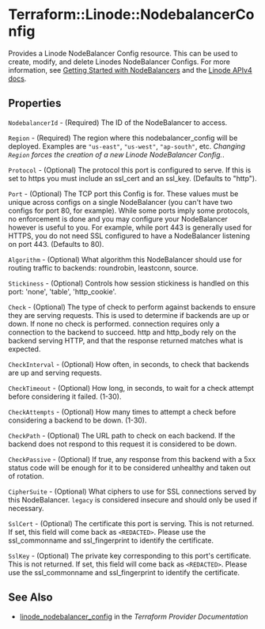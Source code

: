 # Terraform::Linode::NodebalancerConfig

Provides a Linode NodeBalancer Config resource.  This can be used to create, modify, and delete Linodes NodeBalancer Configs.
For more information, see [Getting Started with NodeBalancers](https://www.linode.com/docs/platform/nodebalancer/getting-started-with-nodebalancers/) and the [Linode APIv4 docs](https://developers.linode.com/api/v4#operation/createNodeBalancerConfig).

## Properties

`NodebalancerId` - (Required) The ID of the NodeBalancer to access.

`Region` - (Required) The region where this nodebalancer_config will be deployed.  Examples are `"us-east"`, `"us-west"`, `"ap-south"`, etc.  *Changing `Region` forces the creation of a new Linode NodeBalancer Config.*.

`Protocol` - (Optional) The protocol this port is configured to serve. If this is set to https you must include an ssl_cert and an ssl_key. (Defaults to "http").

`Port` - (Optional) The TCP port this Config is for. These values must be unique across configs on a single NodeBalancer (you can't have two configs for port 80, for example). While some ports imply some protocols, no enforcement is done and you may configure your NodeBalancer however is useful to you. For example, while port 443 is generally used for HTTPS, you do not need SSL configured to have a NodeBalancer listening on port 443. (Defaults to 80).

`Algorithm` - (Optional) What algorithm this NodeBalancer should use for routing traffic to backends: roundrobin, leastconn, source.

`Stickiness` - (Optional) Controls how session stickiness is handled on this port: 'none', 'table', 'http_cookie'.

`Check` - (Optional) The type of check to perform against backends to ensure they are serving requests. This is used to determine if backends are up or down. If none no check is performed. connection requires only a connection to the backend to succeed. http and http_body rely on the backend serving HTTP, and that the response returned matches what is expected.

`CheckInterval` - (Optional) How often, in seconds, to check that backends are up and serving requests.

`CheckTimeout` - (Optional) How long, in seconds, to wait for a check attempt before considering it failed. (1-30).

`CheckAttempts` - (Optional) How many times to attempt a check before considering a backend to be down. (1-30).

`CheckPath` - (Optional) The URL path to check on each backend. If the backend does not respond to this request it is considered to be down.

`CheckPassive` - (Optional) If true, any response from this backend with a 5xx status code will be enough for it to be considered unhealthy and taken out of rotation.

`CipherSuite` - (Optional) What ciphers to use for SSL connections served by this NodeBalancer. `legacy` is considered insecure and should only be used if necessary.

`SslCert` - (Optional) The certificate this port is serving. This is not returned. If set, this field will come back as `<REDACTED>`. Please use the ssl_commonname and ssl_fingerprint to identify the certificate.

`SslKey` - (Optional) The private key corresponding to this port's certificate. This is not returned. If set, this field will come back as `<REDACTED>`. Please use the ssl_commonname and ssl_fingerprint to identify the certificate.


## See Also

* [linode_nodebalancer_config](https://www.terraform.io/docs/providers/linode/r/nodebalancer_config.html) in the _Terraform Provider Documentation_